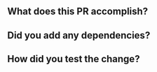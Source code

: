<!--
NOTE: Please ensure you:
* provide a detailed pull request description and a succinct title (consider template below for guidance),
* follow the [Contributor Guidelines](https://github.com/quyip8818/flutter_twitter_clone/blob/master/CONTRIBUTING.md),
* and make sure that all contributions are properly licensed pursuant to the LICENSE file in the root of the repository.
-->

## What does this PR accomplish?

<!-- Title should be a short phrase, e.g. "Adds survey functionality". -->

<!-- Detailed description can include any design decisions you want reviewers to take note of. -->

<!-- List all issue numbers affected and closed by this PR. -->

## Did you add any dependencies?

<!-- List each added dependency and justifications (see the Guidelines) -->

## How did you test the change?

<!-- If relevant, add any screenshots of your UI changes. -->
